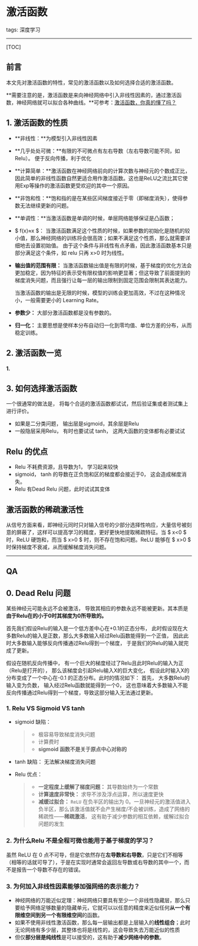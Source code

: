 # 激活函数

tags: 深度学习

---

[TOC]

## 前言

本文先对激活函数的特性，常见的激活函数以及如何选择合适的激活函数。

**需要注意的是，激活函数是来向神经网络中引入非线性因素的，通过激活函数，神经网络就可以拟合各种曲线。**可参考：[激活函数，你真的懂了吗？](https://zhuanlan.zhihu.com/p/44398148)

## 1. 激活函数的性质

- **非线性：**为模型引入非线性因素

- **几乎处处可微：**有限的不可微点有左右导数（左右导数可能不同，如Relu）。 便于反向传播，利于优化

- **计算简单：**激活函数在神经网络前向的计算次数与神经元的个数成正比，因此简单的非线性函数自然更适合用作激活函数。这也是ReLU之流比其它使用Exp等操作的激活函数更受欢迎的其中一个原因。

- **非饱和性：**饱和指的是在某些区间梯度接近于零（即梯度消失），使得参数无法继续更新的问题。

- **单调性：**当激活函数是单调的时候，单层网络能够保证是凸函数；

- $ f(x)≈x $： 当激活函数满足这个性质的时候，如果参数的初始化是随机的较小值，那么神经网络的训练将会很高效；如果不满足这个性质，那么就需要详细地去设置初始值。 由于这个条件与非线性有点矛盾，因此激活函数基本只是部分满足这个条件，如 relu 只再 x>0 时为线性。

- **输出值的范围有限：** 当激活函数输出值是有限的时候，基于梯度的优化方法会更加稳定，因为特征的表示受有限权值的影响更显著；但这导致了前面提到的梯度消失问题，而且强行让每一层的输出限制到固定范围会限制其表达能力。

  当激活函数的输出是无限的时候，模型的训练会更加高效，不过在这种情况小，一般需要更小的 Learning Rate。

- **参数少：** 大部分激活函数都是没有参数的。

- **归一化：** 主要思想是使样本分布自动归一化到零均值、单位方差的分布，从而稳定训练。

## 2. 激活函数一览

#### 1. 



## 3. 如何选择激活函数

一个很通常的做法是， 将每个合适的激活函数都试试，然后验证集或者测试集上进行评价。

- 如果是二分类问题， 输出层是sigmoid，其余层是Relu
- 一般隐层采用Relu， 有时也要试试 tanh， 这两大函数的变体都有必要试试

## Relu 的优点

- Relu 不耗费资源，且导数为1， 学习起来较快
- sigmoid， tanh 的导数在正负饱和区的梯度都会接近于0， 这会造成梯度消失。
- Relu 有Dead Relu 问题，此时试试其变体

## 激活函数的稀疏激活性

从信号方面来看，即神经元同时只对输入信号的少部分选择性响应，大量信号被刻意的屏蔽了，这样可以提高学习的精度，更好更快地提取稀疏特征。当 $ x<0 $ 时，ReLU 硬饱和，而当 $ x>0 $ 时，则不存在饱和问题。ReLU 能够在 $ x>0 $ 时保持梯度不衰减，从而缓解梯度消失问题。



---

## QA

## 0. Dead Relu 问题

某些神经元可能永远不会被激活， 导致其相应的参数永远不能被更新。其本质是**由于Relu在的小于0时其梯度为0所导致的。**

首先我们假设Relu的输入是一个低方差中心在+0.1的正态分布， 此时假设现在大多数Relu的输入是正数，那么大多数输入经过Relu函数能得到一个正值， 因此此时大多数输入能够反向传播通过Relu得到一个梯度， 于是我们的Relu的输入就完成了更新。

假设在随机反向传播中， 有一个巨大的梯度经过了Relu且此时Relu的输入为正（Relu是打开的）， 那么该梯度会引起Relu输入X的巨大变化， 假设此时输入X的分布变成了一个中心在-0.1 的正态分布。此时的情况如下：
首先， 大多数Relu的输入变为负数， 输入经过Relu函数就能得到一个0， 这也意味着大多数输入不能反向传播通过Relu得到一个梯度，导致这部分输入无法通过更新。

### 1. Relu VS Sigmoid VS tanh

- sigmoid 缺陷：

  > - 极容易导致梯度消失问题
  > - 计算费时
  > - **sigmoid 函数不是关于原点中心对称的**

- tanh 缺陷： 无法解决梯度消失问题

- Relu 优点：

  > - **一定程度上缓解了梯度问题：** 其导数始终为一个常数
  > - **计算速度非常快：** 求导不涉及浮点运算，所以速度更快
  > - **减缓过拟合：** `ReLU` 在负半区的输出为 0。一旦神经元的激活值进入负半区，那么该激活值就不会产生梯度/不会被训练，造成了网络的稀疏性——**稀疏激活**， 这有助于减少参数的相互依赖，缓解过拟合问题的发生

### 2. 为什么Relu 不是全程可微也能用于基于梯度的学习？

虽然 ReLU 在 0 点不可导，但是它依然存在**左导数和右导数**，只是它们不相等（相等的话就可导了），于是在实现时通常会返回左导数或右导数的其中一个，而不是报告一个导数不存在的错误。

### 3. 为何加入非线性因素能够加强网络的表示能力？

- 神经网络的万能近似定理：神经网络只要具有至少一个非线性隐藏层，那么只要给予网络足够数量的隐藏单元，它就可以以任意的精度来近似任何**从一个有限维空间到另一个有限维空间**的函数。
- 如果不使用非线性激活函数，那么每一层输出都是上层输入的**线性组合**；此时无论网络有多少层，其整体也将是线性的，这会导致失去万能近似的性质
- 但仅**部分层是纯线性**是可以接受的，这有助于**减少网络中的参数**。
